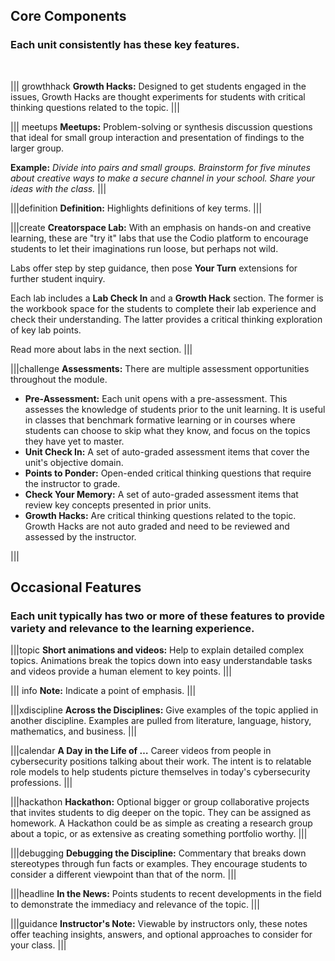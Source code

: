 ## Core Components
### Each unit consistently has these key features.
<br>


||| growthhack
**Growth Hacks:** Designed to get students engaged in the issues, Growth Hacks are thought experiments for students with critical thinking questions related to the topic.
|||

||| meetups
**Meetups:**  Problem-solving or synthesis discussion questions that ideal for small group interaction and presentation of findings to the larger group. 

**Example:** *Divide into pairs and small groups. Brainstorm for five minutes about creative ways to make a secure channel in your school.  Share your ideas with the class.*
|||
 
|||definition
**Definition:**  Highlights definitions of key terms. 
|||

|||create
**Creatorspace Lab:**  With an emphasis on hands-on and creative learning, these are "try it" labs that use the Codio platform to encourage students to let their imaginations run loose, but perhaps not wild. 

Labs offer step by step guidance, then pose **Your Turn** extensions for further student inquiry. 

Each lab includes a **Lab Check In** and a **Growth Hack** section.  The former is the workbook space for the students to complete their lab experience and check their understanding.  The latter provides  a critical thinking exploration of key lab points.

Read more about labs in the next section.
|||

|||challenge
**Assessments:**  There are multiple assessment opportunities throughout the module.  
 - **Pre-Assessment:**  Each unit opens with a pre-assessment. This assesses the knowledge of students prior to the unit learning. It is useful in classes that benchmark formative learning or in courses where students can choose to skip what they know, and focus on the topics they have yet to master. 
 - **Unit Check In:**  A set of auto-graded assessment items that cover the unit's objective domain.
 - **Points to Ponder:**  Open-ended critical thinking questions that require the instructor to grade.
 - **Check Your Memory:**  A set of auto-graded assessment items that review key concepts presented in prior units.
 - **Growth Hacks:** Are critical thinking questions related to the topic. Growth Hacks are not auto graded and need to be reviewed and assessed by the instructor.

|||



## Occasional Features

### Each unit typically has two or more of these features to provide variety and relevance to the learning experience. 

|||topic
**Short animations and videos:**  Help to explain detailed complex topics. Animations break the topics down into easy understandable tasks and videos provide a human element to key points.
|||

 
||| info
**Note:**  Indicate a point of emphasis.
|||

|||xdiscipline
**Across the Disciplines:** 
Give examples of the topic applied in another discipline. Examples are pulled from literature, language, history, mathematics, and business. 
|||

|||calendar
**A Day in the Life of …** Career videos  from people in cybersecurity positions talking about their work.  The intent is to relatable role models to help students picture themselves in today's cybersecurity professions.
|||

|||hackathon
**Hackathon:** Optional bigger or group collaborative projects that invites students to dig deeper on the topic. They can be assigned as homework. A Hackathon could be as simple as creating a research group about a topic, or as extensive as creating something portfolio worthy.
|||

|||debugging
**Debugging the Discipline:** Commentary that breaks down stereotypes through fun facts or examples. They encourage students to consider a different viewpoint than that of the norm.
|||

|||headline
**In the News:** Points students to recent developments in the field to demonstrate the immediacy and relevance of the topic.
|||

|||guidance
**Instructor's Note:** Viewable by instructors only, these notes offer teaching insights, answers, and optional approaches to consider for your class.
|||
